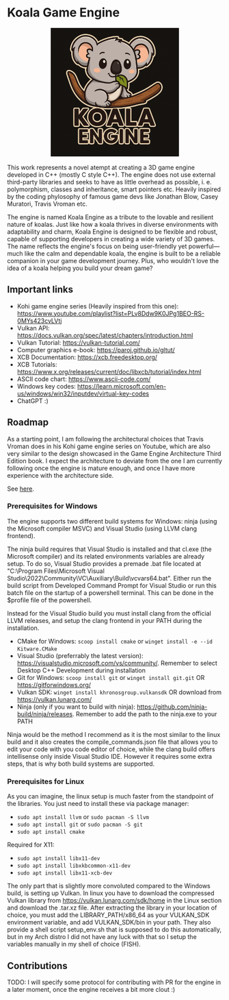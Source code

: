 # Koala Game Engine

<!-- ![Project Logo](images/koala_engine_logo2.png) -->
<p align="center">
  <img src="images/koala_engine_logo.png" alt="Project Logo" width="300">
</p>

This work represents a novel atempt at creating a 3D game engine developed in C++ (mostly C style C++). The engine does not use external third-party libraries and seeks to have as little overhead as possible, i. e. polymorphism, classes and inheritance, smart pointers etc. Heavily inspired by the coding phylosophy of famous game devs like Jonathan Blow, Casey Muratori, Travis Vroman etc.

The engine is named Koala Engine as a tribute to the lovable and resilient nature of koalas. Just like how a koala thrives in diverse environments with adaptability and charm, Koala Engine is designed to be flexible and robust, capable of supporting developers in creating a wide variety of 3D games. The name reflects the engine's focus on being user-friendly yet powerful—much like the calm and dependable koala, the engine is built to be a reliable companion in your game development journey. Plus, who wouldn't love the idea of a koala helping you build your dream game?

## Important links

- Kohi game engine series (Heavily inspired from this one): https://www.youtube.com/playlist?list=PLv8Ddw9K0JPg1BEO-RS-0MYs423cvLVtj
- Vulkan API: https://docs.vulkan.org/spec/latest/chapters/introduction.html
- Vulkan Tutorial: https://vulkan-tutorial.com/
- Computer graphics e-book: https://paroj.github.io/gltut/
- XCB Documentation: https://xcb.freedesktop.org/
- XCB Tutorials: https://www.x.org/releases/current/doc/libxcb/tutorial/index.html
- ASCII code chart: https://www.ascii-code.com/
- Windows key codes: https://learn.microsoft.com/en-us/windows/win32/inputdev/virtual-key-codes
- ChatGPT :)

## Roadmap

As a starting point, I am following the architectural choices that Travis Vroman does in his Kohi game engine series on Youtube, which are also very similar to the design showcased in the Game Engine Architecture Third Edition book. I expect the architecture to deviate from the one I am currently following once the engine is mature enough, and once I have more experience with the architecture side.

See [here](TODO.md).

### Prerequisites for Windows
The engine supports two different build systems for Windows: ninja (using the Microsoft compiler MSVC) and Visual Studio (using LLVM clang frontend). 

The ninja build requires that Visual Studio is installed and that cl.exe (the Microsoft compiler) and its related environments variables are already setup. To do so, Visual Studio provides a premade .bat file located at "C:\Program Files\Microsoft Visual Studio\2022\Community\VC\Auxiliary\Build\vcvars64.bat". Either run the build script from Developed Command Prompt for Visual Studio or run this batch file on the startup of a powershell terminal. This can be done in the $profile file of the powershell.

Instead for the Visual Studio build you must install clang from the official LLVM releases, and setup the clang frontend in your PATH during the installation. 

- CMake for Windows: `scoop install cmake` or `winget install -e --id Kitware.CMake` 
- Visual Studio (preferrably the latest version): https://visualstudio.microsoft.com/vs/community/. Remember to select Desktop C++ Development during installation
- Git for Windows: `scoop install git` or `winget install git.git` OR https://gitforwindows.org/
- Vulkan SDK: `winget install khronosgroup.vulkansdk` OR download from https://vulkan.lunarg.com/
- Ninja (only if you want to build with ninja): https://github.com/ninja-build/ninja/releases. Remember to add the path to the ninja.exe to your PATH

 Ninja would be the method I recommend as it is the most similar to the linux build and it also creates the compile_commands.json file that allows you to edit your code with you code editor of choice, while the clang build offers intellisense only inside Visual Studio IDE. However it requires some extra steps, that is why both build systems are supported.

### Prerequisites for Linux

As you can imagine, the linux setup is much faster from the standpoint of the libraries. You just need to install these via package manager:

- `sudo apt install llvm` or `sudo pacman -S llvm`
- `sudo apt install git` or `sudo pacman -S git`
- `sudo apt install cmake`

Required for X11:

- `sudo apt install libx11-dev`
- `sudo apt install libxkbcommon-x11-dev`
- `sudo apt install libx11-xcb-dev`

The only part that is slightly more convoluted compared to the Windows build, is setting up Vulkan. In linux you have to download the compressed Vulkan library from https://vulkan.lunarg.com/sdk/home in the Linux section and download the .tar.xz file. After extracting the library in your location of choice, you must add the LIBRARY_PATH/x86_64 as your VULKAN_SDK environment variable, and add VULKAN_SDK/bin in your path. They also provide a shell script setup_env.sh that is supposed to do this automatically, but in my Arch distro I did not have any luck with that so I setup the variables manually in my shell of choice (FISH).

## Contributions

TODO: I will specify some protocol for contributing with PR for the engine in a later moment, once the engine receives a bit more clout :)
